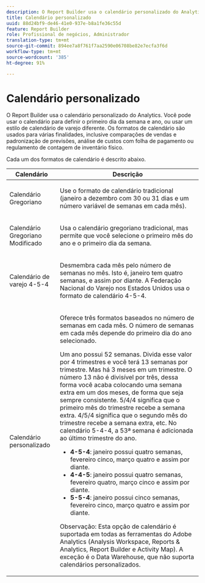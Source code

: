 ```yaml
---
description: O Report Builder usa o calendário personalizado do Analytics. Você pode usar o calendário para definir o primeiro dia da semana e ano, ou usar um estilo de calendário de varejo diferente. Os formatos de calendário são usados para várias finalidades, inclusive comparações de vendas e padronização de previsões, análise de custos com folha de pagamento ou regulamento de contagem de inventário físico.
title: Calendário personalizado
uuid: 88d24bf9-de46-41e0-937e-b8a1fe36c55d
feature: Report Builder
role: Profissional de negócios, Administrador
translation-type: tm+mt
source-git-commit: 894ee7a8f761f7aa2590e06708be82e7ecfa3f6d
workflow-type: tm+mt
source-wordcount: '385'
ht-degree: 91%

---
```



# Calendário personalizado

O Report Builder usa o calendário personalizado do Analytics. Você pode usar o calendário para definir o primeiro dia da semana e ano, ou usar um estilo de calendário de varejo diferente. Os formatos de calendário são usados para várias finalidades, inclusive comparações de vendas e padronização de previsões, análise de custos com folha de pagamento ou regulamento de contagem de inventário físico.

Cada um dos formatos de calendário é descrito abaixo.

<table id="table_E609632569EB499184E56618C2CEF742"> 
 <thead> 
  <tr> 
   <th colname="col1" class="entry"> Calendário </th> 
   <th colname="col2" class="entry"> Descrição </th> 
  </tr> 
 </thead>
 <tbody> 
  <tr> 
   <td colname="col1"> <p>Calendário Gregoriano </p> </td> 
   <td colname="col2"> <p> Use o formato de calendário tradicional (janeiro a dezembro com 30 ou 31 dias e um número variável de semanas em cada mês). </p> </td> 
  </tr> 
  <tr> 
   <td colname="col1"> <p>Calendário Gregoriano Modificado </p> </td> 
   <td colname="col2"> <p> Usa o calendário gregoriano tradicional, mas permite que você selecione o primeiro mês do ano e o primeiro dia da semana. </p> </td> 
  </tr> 
  <tr> 
   <td colname="col1"> <p>Calendário de varejo 4-5-4 </p> </td> 
   <td colname="col2"> <p> Desmembra cada mês pelo número de semanas no mês. Isto é, janeiro tem quatro semanas, e assim por diante. A Federação Nacional do Varejo nos Estados Unidos usa o formato de calendário 4-5-4. </p> </td> 
  </tr> 
  <tr> 
   <td colname="col1"> <p>Calendário personalizado </p> </td> 
   <td colname="col2"> <p> Oferece três formatos baseados no número de semanas em cada mês. O número de semanas em cada mês depende do primeiro dia do ano selecionado. </p> <p>Um ano possui 52 semanas. Divida esse valor por 4 trimestres e você terá 13 semanas por trimestre. Mas há 3 meses em um trimestre. O número 13 não é divisível por três, dessa forma você acaba colocando uma semana extra em um dos meses, de forma que seja sempre consistente. 5/4/4 significa que o primeiro mês do trimestre recebe a semana extra. 4/5/4 significa que o segundo mês do trimestre recebe a semana extra, etc. No calendário 5-4-4, a 53ª semana é adicionada ao último trimestre do ano. </p> 
    <ul id="ul_1579FD106A47419486B03E248A5E6ED5"> 
     <li id="li_E9B9E8F03E324DBDA9139C2D0D599092"><b>4-5-4</b>: janeiro possui quatro semanas, fevereiro cinco, março quatro e assim por diante. </li> 
     <li id="li_D0675DBDEC4641D2A8645B5CDFC565AB"><b>4-4-5</b>: janeiro possui quatro semanas, fevereiro quatro, março cinco e assim por diante. </li> 
     <li id="li_6743BBB9AC9A4CFEAA0CBCE51052BC29"><b>5-5-4</b>: janeiro possui cinco semanas, fevereiro cinco, março quatro e assim por diante. </li> 
    </ul> <p>Observação:  Esta opção de calendário é suportada em todas as ferramentas do Adobe Analytics (Analysis Workspace, Reports &amp; Analytics, Report Builder e Activity Map). A exceção é o Data Warehouse, que não suporta calendários personalizados. </p> </td> 
  </tr> 
 </tbody> 
</table>

